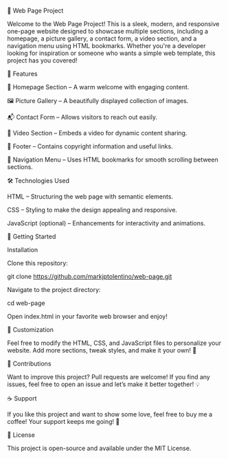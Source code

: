 🚀 Web Page Project

Welcome to the Web Page Project! This is a sleek, modern, and responsive one-page website designed to showcase multiple sections, including a homepage, a picture gallery, a contact form, a video section, and a navigation menu using HTML bookmarks. Whether you're a developer looking for inspiration or someone who wants a simple web template, this project has you covered!

🌟 Features

🎯 Homepage Section – A warm welcome with engaging content.

🖼️ Picture Gallery – A beautifully displayed collection of images.

📬 Contact Form – Allows visitors to reach out easily.

🎥 Video Section – Embeds a video for dynamic content sharing.

🏁 Footer – Contains copyright information and useful links.

🧭 Navigation Menu – Uses HTML bookmarks for smooth scrolling between sections.

🛠️ Technologies Used

HTML – Structuring the web page with semantic elements.

CSS – Styling to make the design appealing and responsive.

JavaScript (optional) – Enhancements for interactivity and animations.

🚀 Getting Started

Installation

Clone this repository:

git clone https://github.com/markjptolentino/web-page.git

Navigate to the project directory:

cd web-page

Open index.html in your favorite web browser and enjoy!

🎨 Customization

Feel free to modify the HTML, CSS, and JavaScript files to personalize your website. Add more sections, tweak styles, and make it your own! 🚀

🤝 Contributions

Want to improve this project? Pull requests are welcome! If you find any issues, feel free to open an issue and let’s make it better together! 💡

☕ Support

If you like this project and want to show some love, feel free to buy me a coffee! Your support keeps me going! 🙌

📜 License

This project is open-source and available under the MIT License.
